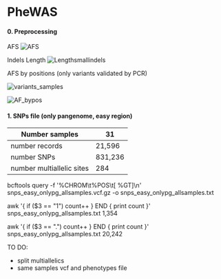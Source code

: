 # PheWAS

#### 0. Preprocessing

AFS
![AFS](https://user-images.githubusercontent.com/52487106/219425567-c0a1e862-6833-4dae-8aac-1fedb265288e.png)


Indels Length
![Lengthsmallindels](https://user-images.githubusercontent.com/52487106/219425629-4aeebafe-ae8a-43dc-97dc-9c6a5c0194f5.png)


AFS by positions (only variants validated by PCR)

![variants_samples](https://user-images.githubusercontent.com/52487106/219425775-b7de6905-eec4-4cc3-8ec6-06c75a6428ba.png)

![AF_bypos](https://user-images.githubusercontent.com/52487106/219425799-b3020c83-dc37-44ce-97c5-f3878e2c1894.png)

#### 1. SNPs file (only pangenome, easy region)


Number samples           | 31 |   
--------------| ----
number records |   21,596 | 
number SNPs |831,236 |
number multiallelic sites| 284| 

bcftools query -f '%CHROM\t%POS\t[ %GT]\n' snps_easy_onlypg_allsamples.vcf.gz -o snps_easy_onlypg_allsamples.txt

awk '{ if ($3 == "1") count++ } END { print count }' snps_easy_onlypg_allsamples.txt
1,354

awk '{ if ($3 == ".") count++ } END { print count }' snps_easy_onlypg_allsamples.txt
20,242

TO DO: 
- split multiallelics
- same samples vcf and phenotypes file


